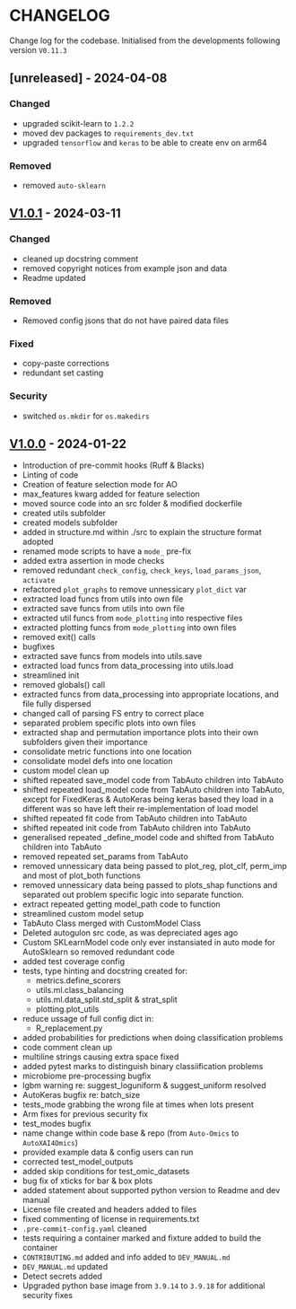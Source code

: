 <!--
 Copyright 2024 IBM Corp.
 
 Licensed under the Apache License, Version 2.0 (the "License");
 you may not use this file except in compliance with the License.
 You may obtain a copy of the License at
 
     http://www.apache.org/licenses/LICENSE-2.0
 
 Unless required by applicable law or agreed to in writing, software
 distributed under the License is distributed on an "AS IS" BASIS,
 WITHOUT WARRANTIES OR CONDITIONS OF ANY KIND, either express or implied.
 See the License for the specific language governing permissions and
 limitations under the License.
-->

# CHANGELOG

Change log for the codebase. Initialised from the developments following version `V0.11.3`

## [unreleased] - 2024-04-08

### Changed

- upgraded scikit-learn to `1.2.2`
- moved dev packages to `requirements_dev.txt`
- upgraded `tensorflow` and `keras` to be able to create env on arm64

### Removed

- removed `auto-sklearn`

## [V1.0.1] - 2024-03-11

### Changed

- cleaned up docstring comment
- removed copyright notices from example json and data
- Readme updated

### Removed

- Removed config jsons that do not have paired data files

### Fixed

- copy-paste corrections
- redundant set casting

### Security

- switched `os.mkdir` for `os.makedirs`

## [V1.0.0] - 2024-01-22

- Introduction of pre-commit hooks (Ruff & Blacks)
- Linting of code
- Creation of feature selection mode for AO
- max_features kwarg added for feature selection
- moved source code into an src folder & modified dockerfile
- created utils subfolder
- created models subfolder
- added in structure.md within ./src to explain the structure format adopted
- renamed mode scripts to have a `mode_` pre-fix
- added extra assertion in mode checks
- removed redundant `check_config`, `check_keys`, `load_params_json`, `activate`
- refactored `plot_graphs` to remove unnessicary `plot_dict` var
- extracted load funcs from utils into own file
- extracted save funcs from utils into own file
- extracted util funcs from `mode_plotting` into respective files
- extracted plotting funcs from `mode_plotting` into own files
- removed exit() calls
- bugfixes
- extracted save funcs from models into utils.save
- extracted load funcs from data_processing into utils.load
- streamlined init
- removed globals() call
- extracted funcs from data_processing into appropriate locations, and file fully dispersed
- changed call of parsing FS entry to correct place
- separated problem specific plots into own files
- extracted shap and permutation importance plots into their own subfolders given their importance
- consolidate metric functions into one location
- consolidate model defs into one location
- custom model clean up
- shifted repeated save_model code from TabAuto children into TabAuto
- shifted repeated load_model code from TabAuto children into TabAuto, except for FixedKeras & AutoKeras being keras based they load in a different was so have left their re-implementation of load model
- shifted repeated fit code from TabAuto children into TabAuto
- shifted repeated init code from TabAuto children into TabAuto
- generalised repeated _define_model code and shifted from TabAuto children into TabAuto
- removed repeated set_params from TabAuto
- removed unnessicary data being passed to plot_reg, plot_clf, perm_imp and most of plot_both functions
- removed unnessicary data being passed to plots_shap functions and separated out problem specific logic into separate function.
- extract repeated getting model_path code to function
- streamlined custom model setup
- TabAuto Class merged with CustomModel Class
- Deleted autogulon src code, as was depreciated ages ago
- Custom SKLearnModel code only ever instansiated in auto mode for AutoSklearn so removed redundant code
- added test coverage config
- tests, type hinting and docstring created for:
  - metrics.define_scorers
  - utils.ml.class_balancing
  - utils.ml.data_split.std_split & strat_split
  - plotting.plot_utils
- reduce ussage of full config dict in:
  - R_replacement.py
- added probabilities for predictions when doing classification problems
- code comment clean up
- multiline strings causing extra space fixed
- added pytest marks to distinguish binary classiification problems
- microbiome pre-processing bugfix
- lgbm warning re: suggest_loguniform & suggest_uniform resolved
- AutoKeras bugfix re: batch_size
- tests_mode grabbing the wrong file at times when lots present
- Arm fixes for previous security fix
- test_modes bugfix
- name change within code base & repo (from `Auto-Omics` to `AutoXAI4Omics`)
- provided example data & config users can run
- corrected test_model_outputs
- added skip conditions for test_omic_datasets
- bug fix of xticks for bar & box plots
- added statement about supported python version to Readme and dev manual
- License file created and headers added to files
- fixed commenting of license in requirements.txt
- `.pre-commit-config.yaml` cleaned
- tests requiring a container marked and fixture added to build the container
- `CONTRIBUTING.md` added and info added to `DEV_MANUAL.md`
- `DEV_MANUAL.md` updated
- Detect secrets added
- Upgraded python base image from `3.9.14` to `3.9.18` for additional security fixes

[V1.0.1]: https://github.com/IBM/AutoXAI4Omics/releases/tag/V1.0.1
[V1.0.0]: https://github.com/IBM/AutoXAI4Omics/releases/tag/V1.0.0
